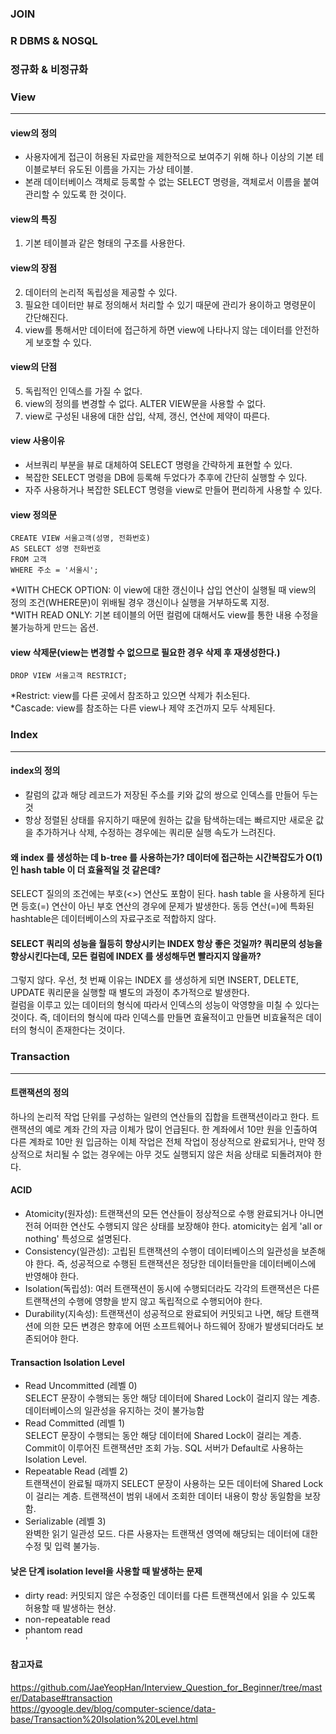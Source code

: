 ### JOIN
### R DBMS & NOSQL
### 정규화 & 비정규화
### View
---------
#### view의 정의
- 사용자에게 접근이 허용된 자료만을 제한적으로 보여주기 위해 하나 이상의 기본 테이블로부터 유도된 이름을 가지는 가상 테이블.
- 본래 데이터베이스 객체로 등록할 수 없는 SELECT 명령을, 객체로서 이름을 붙여 관리할 수 있도록 한 것이다.

#### view의 특징
1. 기본 테이블과 같은 형태의 구조를 사용한다.

#### view의 장점
2. 데이터의 논리적 독립성을 제공할 수 있다.
3. 필요한 데이터만 뷰로 정의해서 처리할 수 있기 때문에 관리가 용이하고 명령문이 간단해진다.
4. view를 통해서만 데이터에 접근하게 하면 view에 나타나지 않는 데이터를 안전하게 보호할 수 있다.

#### view의 단점
5. 독립적인 인덱스를 가질 수 없다.
6. view의 정의를 변경할 수 없다. ALTER VIEW문을 사용할 수 없다.
7. view로 구성된 내용에 대한 삽입, 삭제, 갱신, 연산에 제약이 따른다.

#### view 사용이유
- 서브쿼리 부분을 뷰로 대체하여 SELECT 명령을 간략하게 표현할 수 있다. 
- 복잡한 SELECT 명령을 DB에 등록해 두었다가 추후에 간단히 실행할 수 있다.
- 자주 사용하거나 복잡한 SELECT 명령을 view로 만들어 편리하게 사용할 수 있다.

#### view 정의문
```
CREATE VIEW 서울고객(성명, 전화번호)
AS SELECT 성명 전화번호
FROM 고객
WHERE 주소 = '서울시';
```
*WITH CHECK OPTION: 이 view에 대한 갱신이나 삽입 연산이 실행될 때 view의 정의 조건(WHERE문)이 위배될 경우 갱신이나 실행을 거부하도록 지정.<br>
*WITH READ ONLY: 기본 테이블의 어떤 컬럼에 대해서도 view를 통한 내용 수정을 불가능하게 만드는 옵션.

#### view 삭제문(view는 변경할 수 없으므로 필요한 경우 삭제 후 재생성한다.)
```
DROP VIEW 서울고객 RESTRICT;
```
*Restrict: view를 다른 곳에서 참조하고 있으면 삭제가 취소된다.<br>
*Cascade: view를 참조하는 다른 view나 제약 조건까지 모두 삭제된다.

### Index
---------
#### index의 정의
- 칼럼의 값과 해당 레코드가 저장된 주소를 키와 값의 쌍으로 인덱스를 만들어 두는 것
- 항상 정렬된 상태를 유지하기 때문에 원하는 값을 탐색하는데는 빠르지만 새로운 값을 추가하거나 삭제, 수정하는 경우에는 쿼리문 실행 속도가 느려진다. 

#### 왜 index 를 생성하는 데 b-tree 를 사용하는가? 데이터에 접근하는 시간복잡도가 O(1)인 hash table 이 더 효율적일 것 같은데? 
SELECT 질의의 조건에는 부호(<>) 연산도 포함이 된다. hash table 을 사용하게 된다면 등호(=) 연산이 아닌 부호 연산의 경우에 문제가 발생한다. 동등 연산(=)에 특화된 hashtable은 데이터베이스의 자료구조로 적합하지 않다.

#### SELECT 쿼리의 성능을 월등히 향상시키는 INDEX 항상 좋은 것일까? 쿼리문의 성능을 향상시킨다는데, 모든 컬럼에 INDEX 를 생성해두면 빨라지지 않을까? 
그렇지 않다. 우선, 첫 번째 이유는 INDEX 를 생성하게 되면 INSERT, DELETE, UPDATE 쿼리문을 실행할 때 별도의 과정이 추가적으로 발생한다.<br>
컬럼을 이루고 있는 데이터의 형식에 따라서 인덱스의 성능이 악영향을 미칠 수 있다는 것이다. 즉, 데이터의 형식에 따라 인덱스를 만들면 효율적이고 만들면 비효율적은 데이터의 형식이 존재한다는 것이다. 

### Transaction
----------------
#### 트랜잭션의 정의
하나의 논리적 작업 단위를 구성하는 일련의 연산들의 집합을 트랜잭션이라고 한다. 트랜잭션의 예로 계좌 간의 자금 이체가 많이 언급된다. 한 계좌에서 10만 원을 인출하여 다른 계좌로 10만 원 입금하는 이체 작업은 전체 작업이 정상적으로 완료되거나, 만약 정상적으로 처리될 수 없는 경우에는 아무 것도 실행되지 않은 처음 상태로 되돌려져야 한다.

#### ACID
* Atomicity(원자성): 트랜잭션의 모든 연산들이 정상적으로 수행 완료되거나 아니면 전혀 어떠한 연산도 수행되지 않은 상태를 보장해야 한다. atomicity는 쉽게 'all or nothing' 특성으로 설명된다.
* Consistency(일관성): 고립된 트랜잭션의 수행이 데이터베이스의 일관성을 보존해야 한다. 즉, 성공적으로 수행된 트랜잭션은 정당한 데이터들만을 데이터베이스에 반영해야 한다.
* Isolation(독립성): 여러 트랜잭션이 동시에 수행되더라도 각각의 트랜잭션은 다른 트랜잭션의 수행에 영향을 받지 않고 독립적으로 수행되어야 한다.
* Durability(지속성): 트랜잭션이 성공적으로 완료되어 커밋되고 나면, 해당 트랜잭션에 의한 모든 변경은 향후에 어떤 소프트웨어나 하드웨어 장애가 발생되더라도 보존되어야 한다.

#### Transaction Isolation Level
* Read Uncommitted (레벨 0)<br>
SELECT 문장이 수행되는 동안 해당 데이터에 Shared Lock이 걸리지 않는 계층. 데이터베이스의 일관성을 유지하는 것이 불가능함
* Read Committed (레벨 1)<br>
SELECT 문장이 수행되는 동안 해당 데이터에 Shared Lock이 걸리는 계층. Commit이 이루어진 트랜잭션만 조회 가능. SQL 서버가 Default로 사용하는 Isolation Level.
* Repeatable Read (레벨 2)<br>
트랜잭션이 완료될 때까지 SELECT 문장이 사용하는 모든 데이터에 Shared Lock이 걸리는 계층. 트랜잭션이 범위 내에서 조회한 데이터 내용이 항상 동일함을 보장함.
* Serializable (레벨 3)<br>
완벽한 읽기 일관성 모드. 다른 사용자는 트랜잭션 영역에 해당되는 데이터에 대한 수정 및 입력 불가능.

#### 낮은 단계 isolation level을 사용할 때 발생하는 문제
* dirty read: 커밋되지 않은 수정중인 데이터를 다른 트랜잭션에서 읽을 수 있도록 허용할 때 발생하는 현상.<br>
* non-repeatable read<br>
* phantom read<br>'

#### 참고자료
https://github.com/JaeYeopHan/Interview_Question_for_Beginner/tree/master/Database#transaction <br>
https://gyoogle.dev/blog/computer-science/data-base/Transaction%20Isolation%20Level.html

